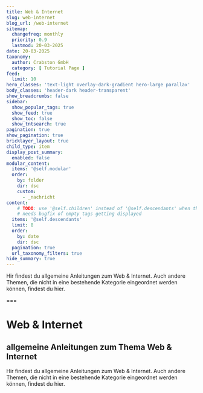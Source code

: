 ```yaml
---
title: Web & Internet
slug: web-internet
blog_url: /web-internet
sitemap:
  changefreq: monthly
  priority: 0.9
  lastmod: 20-03-2025
date: 20-03-2025
taxonomy:
  author: Crabston GmbH
  category: [ Tutorial Page ]
feed:
  limit: 10
hero_classes: 'text-light overlay-dark-gradient hero-large parallax'
body_classes: 'header-dark header-transparent'
show_breadcrumbs: false
sidebar:
  show_popular_tags: true
  show_feed: true
  show_toc: false
  show_tntsearch: true
pagination: true
show_pagination: true
bricklayer_layout: true
child_type: item
display_post_summary:
  enabled: false
modular_content:
  items: '@self.modular'
  order:
    by: folder
    dir: dsc
    custom:
      - _nachricht
content:
	# TODO: use '@self.children' instead of '@self.descendants' when the blog is ready
	# needs bugfix of empty tags getting displayed
  items: '@self.descendants'
  limit: 8
  order:
    by: date
    dir: dsc
  pagination: true
  url_taxonomy_filters: true
hide_summary: true
---
```


Hir findest du allgemeine Anleitungen zum Web & Internet. Auch andere Themen, die nicht in eine bestehende Kategorie eingeordnet werden können, findest du hier.

===

# Web & Internet
## allgemeine Anleitungen zum Thema Web & Internet

Hir findest du allgemeine Anleitungen zum Web & Internet. Auch andere Themen, die nicht in eine bestehende Kategorie eingeordnet werden können, findest du hier.
